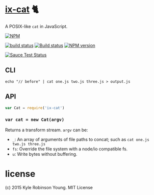 # [ix-cat](http://pubs.opengroup.org/onlinepubs/9699919799/utilities/cat.html) :cat2:

A POSIX-like `cat` in JavaScript.

[![NPM](https://nodei.co/npm/ix-cat.png?downloads=true&downloadRank=true&stars=true)](https://nodei.co/npm/ix-cat/)

[![build status](https://secure.travis-ci.org/shama/ix-cat.svg)](https://travis-ci.org/shama/ix-cat)
[![Build status](https://ci.appveyor.com/api/projects/status/hqxkew74fkg8mg09)](https://ci.appveyor.com/project/shama/ix-cat)
[![NPM version](https://badge.fury.io/js/ix-cat.svg)](https://badge.fury.io/js/ix-cat)

<!-- [![browser support][https://ci.testling.com/shama/ix-cat.png]][https://ci.testling.com/shama/ix-cat] -->
[![Sauce Test Status](https://saucelabs.com/browser-matrix/shama.svg)](https://saucelabs.com/u/shama)

## CLI

```shell
echo "// before" | cat one.js two.js three.js > output.js
```

## API

```js
var Cat = require('ix-cat')
```

### `var cat = new Cat(argv)`
Returns a transform stream. `argv` can be:

* `_`: An array of arguments of file paths to concat; such as `cat one.js two.js three.js`
* `fs`: Override the file system with a node/io compatible fs.
* `u`: Write bytes without buffering.

# license
(c) 2015 Kyle Robinson Young. MIT License
